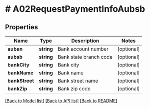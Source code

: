# # A02RequestPaymentInfoAubsb

## Properties

Name | Type | Description | Notes
------------ | ------------- | ------------- | -------------
**auban** | **string** | Bank account number | [optional]
**aubsb** | **string** | Bank state branch code | [optional]
**bankCity** | **string** | Bank city | [optional]
**bankName** | **string** | Bank name | [optional]
**bankStreet** | **string** | Bank street name | [optional]
**bankZip** | **string** | Bank zip code | [optional]

[[Back to Model list]](../../README.md#models) [[Back to API list]](../../README.md#endpoints) [[Back to README]](../../README.md)
